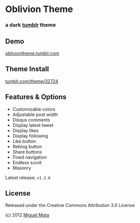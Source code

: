 # Oblivion Theme

### a dark [tumblr](http://www.tumblr.com/) theme 

## Demo

[obliviontheme.tumblr.com](http://obliviontheme.tumblr.com/)

## Theme Install

[tumblr.com/theme/32724](http://www.tumblr.com/theme/32724)

## Features & Options

* Customizable colors
* Adjustable post width
* Disqus comments
* Display latest tweet
* Display likes
* Display following
* Like button
* Reblog button
* Share buttons
* Fixed navigation
* Endless scroll
* Masonry

Latest release: <code>v1.2.6</code>

## License

Released under the Creative Commons Attribution 3.0 License

(c) 2012 [Miguel Mota](http://www.miguelmota.com/)